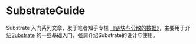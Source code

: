 # SubstrateGuide
Substrate 入门系列文章，发于笔者知乎专栏 [《链块与分散的数据》](https://zhuanlan.zhihu.com/c_74315572)，主要用于介绍[Substrate](https://github.com/paritytech/substrate) 的一些基础入门，强调介绍Substrate的设计与使用。
